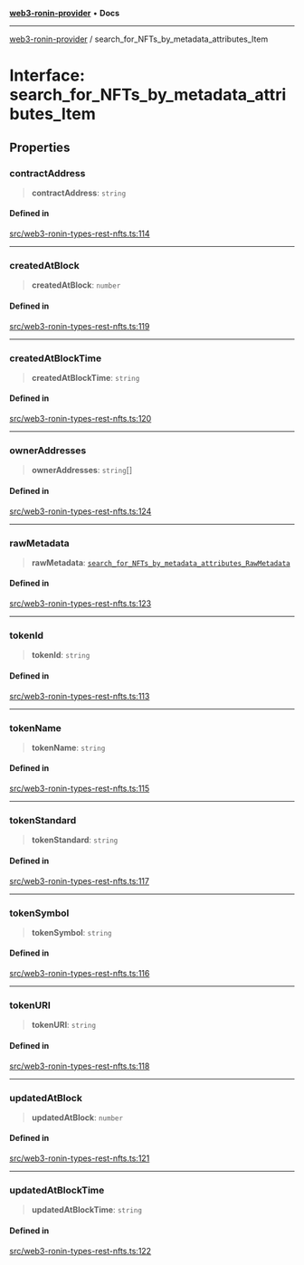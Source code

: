[**web3-ronin-provider**](../README.md) • **Docs**

***

[web3-ronin-provider](../globals.md) / search\_for\_NFTs\_by\_metadata\_attributes\_Item

# Interface: search\_for\_NFTs\_by\_metadata\_attributes\_Item

## Properties

### contractAddress

> **contractAddress**: `string`

#### Defined in

[src/web3-ronin-types-rest-nfts.ts:114](https://github.com/chuacw/web3-ronin-provider/blob/7646ce38176c1dab59363eef0869f2efa34d498b/src/web3-ronin-types-rest-nfts.ts#L114)

***

### createdAtBlock

> **createdAtBlock**: `number`

#### Defined in

[src/web3-ronin-types-rest-nfts.ts:119](https://github.com/chuacw/web3-ronin-provider/blob/7646ce38176c1dab59363eef0869f2efa34d498b/src/web3-ronin-types-rest-nfts.ts#L119)

***

### createdAtBlockTime

> **createdAtBlockTime**: `string`

#### Defined in

[src/web3-ronin-types-rest-nfts.ts:120](https://github.com/chuacw/web3-ronin-provider/blob/7646ce38176c1dab59363eef0869f2efa34d498b/src/web3-ronin-types-rest-nfts.ts#L120)

***

### ownerAddresses

> **ownerAddresses**: `string`[]

#### Defined in

[src/web3-ronin-types-rest-nfts.ts:124](https://github.com/chuacw/web3-ronin-provider/blob/7646ce38176c1dab59363eef0869f2efa34d498b/src/web3-ronin-types-rest-nfts.ts#L124)

***

### rawMetadata

> **rawMetadata**: [`search_for_NFTs_by_metadata_attributes_RawMetadata`](search_for_NFTs_by_metadata_attributes_RawMetadata.md)

#### Defined in

[src/web3-ronin-types-rest-nfts.ts:123](https://github.com/chuacw/web3-ronin-provider/blob/7646ce38176c1dab59363eef0869f2efa34d498b/src/web3-ronin-types-rest-nfts.ts#L123)

***

### tokenId

> **tokenId**: `string`

#### Defined in

[src/web3-ronin-types-rest-nfts.ts:113](https://github.com/chuacw/web3-ronin-provider/blob/7646ce38176c1dab59363eef0869f2efa34d498b/src/web3-ronin-types-rest-nfts.ts#L113)

***

### tokenName

> **tokenName**: `string`

#### Defined in

[src/web3-ronin-types-rest-nfts.ts:115](https://github.com/chuacw/web3-ronin-provider/blob/7646ce38176c1dab59363eef0869f2efa34d498b/src/web3-ronin-types-rest-nfts.ts#L115)

***

### tokenStandard

> **tokenStandard**: `string`

#### Defined in

[src/web3-ronin-types-rest-nfts.ts:117](https://github.com/chuacw/web3-ronin-provider/blob/7646ce38176c1dab59363eef0869f2efa34d498b/src/web3-ronin-types-rest-nfts.ts#L117)

***

### tokenSymbol

> **tokenSymbol**: `string`

#### Defined in

[src/web3-ronin-types-rest-nfts.ts:116](https://github.com/chuacw/web3-ronin-provider/blob/7646ce38176c1dab59363eef0869f2efa34d498b/src/web3-ronin-types-rest-nfts.ts#L116)

***

### tokenURI

> **tokenURI**: `string`

#### Defined in

[src/web3-ronin-types-rest-nfts.ts:118](https://github.com/chuacw/web3-ronin-provider/blob/7646ce38176c1dab59363eef0869f2efa34d498b/src/web3-ronin-types-rest-nfts.ts#L118)

***

### updatedAtBlock

> **updatedAtBlock**: `number`

#### Defined in

[src/web3-ronin-types-rest-nfts.ts:121](https://github.com/chuacw/web3-ronin-provider/blob/7646ce38176c1dab59363eef0869f2efa34d498b/src/web3-ronin-types-rest-nfts.ts#L121)

***

### updatedAtBlockTime

> **updatedAtBlockTime**: `string`

#### Defined in

[src/web3-ronin-types-rest-nfts.ts:122](https://github.com/chuacw/web3-ronin-provider/blob/7646ce38176c1dab59363eef0869f2efa34d498b/src/web3-ronin-types-rest-nfts.ts#L122)
